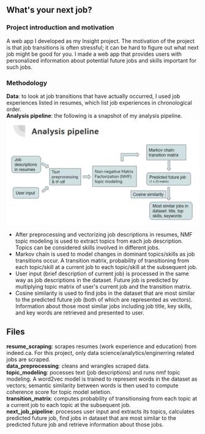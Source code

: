 ## What's your next job?

### Project introduction and motivation
A web app I developed as my Insight project. The motivation of the project is that job transitions is often stressful; it can be hard to figure out what next job might be good for you. I made a web app that provides users with personalized information about potential future jobs and skills important for such jobs. 

### Methodology
__Data__: to look at job transitions that have actually occurred, I used job experiences listed in resumes, which list job experiences in chronological order.
<br>__Analysis pipeline__: the following is a snapshot of my analysis pipeline.
![Analysis Pipeline](analysispipeline.png)
* After preprocessing and vectorizing job descriptions in resumes, NMF topic modeling is used to extract topics from each job description. Topics can be considered skills involved in different jobs.
* Markov chain is used to model changes in dominant topics/skills as job transitions occur. A transition matrix, probability of transitioning from each topic/skill at a current job to each topic/skill at the subsequent job.
* User input (brief description of current job) is processed in the same way as job descriptions in the dataset. Future job is predicted by multiplying topic matrix of user's current job and the transition matrix.
* Cosine similarity is used to find jobs in the dataset that are most similar to the predicted future job (both of which are represented as vectors). Information about those most similar jobs including job title, key skills, and key words are retrieved and presented to user.

## Files
__resume_scraping__: scrapes resumes (work experience and education) from indeed.ca. For this project, only data science/analytics/enginerring related jobs are scraped.
<br>__data_preprocessing__: cleans and wrangles scraped data.
<br>__topic_modeling__: pocesses text (job descriptions) and runs nmf topic modeling. A word2vec model is trained to represent words in the dataset as vectors; semantic similarity between words is then used to compute coherence score for topic model seletion.
<br>__transition_matrix__: computes probability of transitionsing from each topic at a current job to each topic at the subsequent job. 
<br>__next_job_pipeline__: processes user input and extracts its topics, calculates predicted future job, find jobs in dataset that are most similar to the predicted future job and retrieve information about those jobs.
